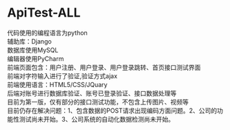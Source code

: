 # ApiTest-ALL
代码使用的编程语言为python<br/>
辅助库：Django<br/>
数据库使用MySQL<br/>
编辑器使用PyCharm<br/>
前端页面包含：用户注册、用户登录、用户登录跳转、首页接口测试界面<br/>
前端对字符输入进行了验证,验证方式ajax<br/>
前端使用语言：HTML5/CSS/JQuary<br/>
后端对账号进行数据库验证、账号已登录验证、接口数据处理等<br/>
目前为第一版，仅有部分的接口测试功能，不包含上传图片、视频等<br/>
目前仍存在解决问题：1、包含数据的POST请求出现编码方面问题。2、公司的功能性测试尚未开始。3、公司系统的自动化数据检测尚未开始。
